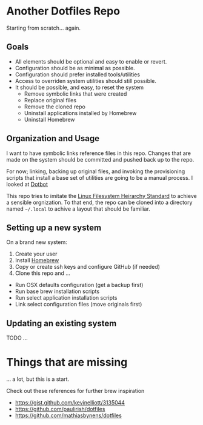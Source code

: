 # Another Dotfiles Repo


Starting from scratch... again.


## Goals

- All elements should be optional and easy to enable or revert.
- Configuration should be as minimal as possible.
- Configuration should prefer installed tools/utilities
- Access to overriden system utilities should still possible.
- It should be possible, and easy, to reset the system
  - Remove symbolic links that were created
  - Replace original files
  - Remove the cloned repo
  - Uninstall applications installed by Homebrew
  - Uninstall Homebrew


## Organization and Usage


I want to have symbolic links reference files in this repo.  Changes that
are made on the system should be committed and pushed back up to the repo.

For now; linking, backing up original files, and invoking the provisioning
scripts that install a base set of utilities are going to be a manual process.
I looked at [Dotbot][dotbot]

This repo tries to imitate the [Linux Filesystem Heirarchy Standard][fhs] to
achieve a sensible orgnization.  To that end, the repo can be cloned into
a directory named `~/.local` to achive a layout that should be familiar.



## Setting up a new system


On a brand new system:

1. Create your user
1. Install [Homebrew][homebrew]
1. Copy or create ssh keys and configure GitHub (if needed)
1. Clone this repo and ...
  - Run OSX defaults configuration (get a backup first)
  - Run base brew installation scripts
  - Run select application installation scripts
  - Link select configuration files (move originals first)



## Updating an existing system


TODO ...



# Things that are missing

... a lot, but this is a start.

Check out these references for further brew inspiration
- https://gist.github.com/kevinelliott/3135044
- https://github.com/paulirish/dotfiles
- https://github.com/mathiasbynens/dotfiles


[homebrew]: https://brew.sh/
[dotbot]: https://github.com/anishathalye/dotbot
[fhs]: http://www.pathname.com/fhs/pub/fhs-2.3.html
